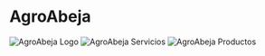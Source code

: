# AgroAbeja
![AgroAbeja Logo](https://github.com/anaa-chun/ImagenesPublicas/blob/master/AgroAbeja/AgroAbejaLogo.png)
![AgroAbeja Servicios](https://github.com/anaa-chun/ImagenesPublicas/blob/master/AgroAbeja/AgroAbeja.jpg)
![AgroAbeja Productos](https://github.com/anaa-chun/ImagenesPublicas/blob/master/AgroAbeja/PortadaProducto3.jpg)
